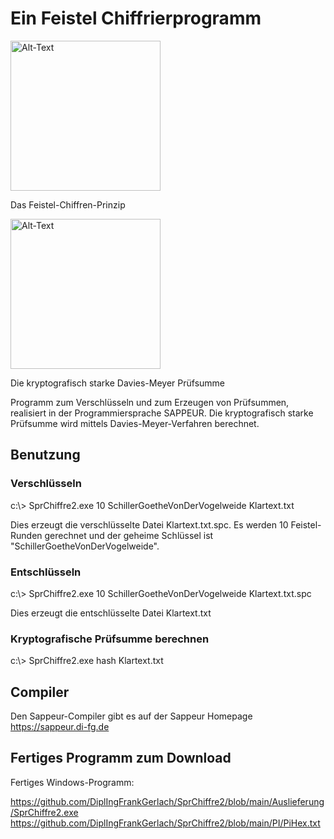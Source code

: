 # Ein Feistel Chiffrierprogramm 

<img src="https://upload.wikimedia.org/wikipedia/commons/f/fa/Feistel_cipher_diagram_en.svg" alt="Alt-Text" width="240">

Das Feistel-Chiffren-Prinzip

<img src="https://upload.wikimedia.org/wikipedia/commons/5/53/Davies-Meyer_hash.svg" alt="Alt-Text" width="240">

Die kryptografisch starke Davies-Meyer Prüfsumme


Programm zum Verschlüsseln und zum Erzeugen von Prüfsummen, realisiert in der Programmiersprache SAPPEUR.
Die kryptografisch starke Prüfsumme wird mittels Davies-Meyer-Verfahren berechnet.

## Benutzung

### Verschlüsseln
c:\\> SprChiffre2.exe 10 SchillerGoetheVonDerVogelweide Klartext.txt

Dies erzeugt die verschlüsselte Datei Klartext.txt.spc. Es werden 10 Feistel-Runden gerechnet und der geheime Schlüssel ist "SchillerGoetheVonDerVogelweide".

### Entschlüsseln
c:\\> SprChiffre2.exe 10 SchillerGoetheVonDerVogelweide Klartext.txt.spc

Dies erzeugt die entschlüsselte Datei Klartext.txt

### Kryptografische Prüfsumme berechnen

c:\\> SprChiffre2.exe hash Klartext.txt


## Compiler
Den Sappeur-Compiler gibt es auf der Sappeur Homepage https://sappeur.di-fg.de

## Fertiges Programm zum Download
Fertiges Windows-Programm: 

https://github.com/DiplIngFrankGerlach/SprChiffre2/blob/main/Auslieferung/SprChiffre2.exe
https://github.com/DiplIngFrankGerlach/SprChiffre2/blob/main/PI/PiHex.txt
